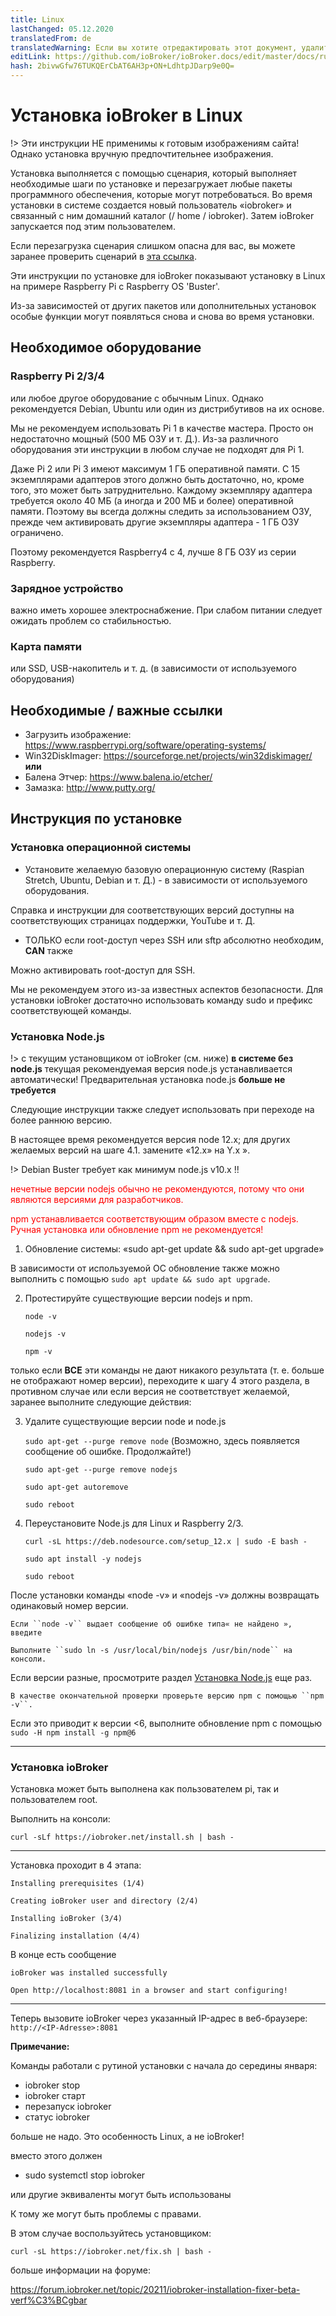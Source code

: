 ```yaml
---
title: Linux
lastChanged: 05.12.2020
translatedFrom: de
translatedWarning: Если вы хотите отредактировать этот документ, удалите поле «translationFrom», в противном случае этот документ будет снова автоматически переведен
editLink: https://github.com/ioBroker/ioBroker.docs/edit/master/docs/ru/install/linux.md
hash: 2bivwGfw76TUKQErCbAT6AH3p+ON+LdhtpJDarp9e0Q=
---
```

# Установка ioBroker в Linux
!> Эти инструкции НЕ применимы к готовым изображениям сайта! Однако установка вручную предпочтительнее изображения.

Установка выполняется с помощью сценария, который выполняет необходимые шаги по установке и перезагружает любые пакеты программного обеспечения, которые могут потребоваться.
Во время установки в системе создается новый пользователь «iobroker» и связанный с ним домашний каталог (/ home / iobroker).
Затем ioBroker запускается под этим пользователем.

Если перезагрузка сценария слишком опасна для вас, вы можете заранее проверить сценарий в [эта ссылка](https://raw.githubusercontent.com/ioBroker/ioBroker/stable-installer/installer.sh).

Эти инструкции по установке для ioBroker показывают установку в Linux на примере Raspberry Pi с Raspberry OS 'Buster'.

Из-за зависимостей от других пакетов или дополнительных установок особые функции могут появляться снова и снова во время установки.

## Необходимое оборудование
### Raspberry Pi 2/3/4
или любое другое оборудование с обычным Linux. Однако рекомендуется Debian, Ubuntu или один из дистрибутивов на их основе.

Мы не рекомендуем использовать Pi 1 в качестве мастера. Просто он недостаточно мощный (500 МБ ОЗУ и т. Д.). Из-за различного оборудования эти инструкции в любом случае не подходят для Pi 1.

Даже Pi 2 или Pi 3 имеют максимум 1 ГБ оперативной памяти. С 15 экземплярами адаптеров этого должно быть достаточно, но, кроме того, это может быть затруднительно. Каждому экземпляру адаптера требуется около 40 МБ (а иногда и 200 МБ и более) оперативной памяти. Поэтому вы всегда должны следить за использованием ОЗУ, прежде чем активировать другие экземпляры адаптера - 1 ГБ ОЗУ ограничено.

Поэтому рекомендуется Raspberry4 с 4, лучше 8 ГБ ОЗУ из серии Raspberry.

### Зарядное устройство
важно иметь хорошее электроснабжение. При слабом питании следует ожидать проблем со стабильностью.

### Карта памяти
или SSD, USB-накопитель и т. д. (в зависимости от используемого оборудования)

## Необходимые / важные ссылки
* Загрузить изображение: https://www.raspberrypi.org/software/operating-systems/
* Win32DiskImager: https://sourceforge.net/projects/win32diskimager/ **или**
* Балена Этчер: https://www.balena.io/etcher/
* Замазка: http://www.putty.org/

## Инструкция по установке
### Установка операционной системы
* Установите желаемую базовую операционную систему (Raspian Stretch, Ubuntu, Debian и т. Д.) - в зависимости от используемого оборудования.

Справка и инструкции для соответствующих версий доступны на соответствующих страницах поддержки, YouTube и т. Д.

* ТОЛЬКО если root-доступ через SSH или sftp абсолютно необходим, **CAN** также

Можно активировать root-доступ для SSH.

Мы не рекомендуем этого из-за известных аспектов безопасности. Для установки ioBroker достаточно использовать команду sudo и префикс соответствующей команды.

### Установка Node.js
!> с текущим установщиком от ioBroker (см. ниже) **в системе без node.js** текущая рекомендуемая версия node.js устанавливается автоматически! Предварительная установка node.js **больше не требуется**

Следующие инструкции также следует использовать при переходе на более раннюю версию.

В настоящее время рекомендуется версия node 12.x; для других желаемых версий на шаге 4.1. замените «12.x» на Y.x ».

!> Debian Buster требует как минимум node.js v10.x !!

<span style="color:red">нечетные версии nodejs обычно не рекомендуются, потому что они являются версиями для разработчиков.</span>

<span style="color:red">npm устанавливается соответствующим образом вместе с nodejs. Ручная установка или обновление npm не рекомендуется!</span>

1. Обновление системы: «sudo apt-get update && sudo apt-get upgrade»

В зависимости от используемой ОС обновление также можно выполнить с помощью `sudo apt update && sudo apt upgrade`.

2. Протестируйте существующие версии nodejs и npm.

    ``node -v``

    ``nodejs -v``

    ``npm -v``

только если **ВСЕ** эти команды не дают никакого результата (т. е. больше не отображают номер версии), переходите к шагу 4 этого раздела, в противном случае или если версия не соответствует желаемой, заранее выполните следующие действия:

3. Удалите существующие версии node и node.js

    ``sudo apt-get --purge remove node`` (Возможно, здесь появляется сообщение об ошибке. Продолжайте!)

    ``sudo apt-get --purge remove nodejs``

    ``sudo apt-get autoremove``

    ``sudo reboot``

4. Переустановите Node.js для Linux и Raspberry 2/3.

    ``curl -sL https://deb.nodesource.com/setup_12.x | sudo -E bash -``

    ``sudo apt install -y nodejs``

    ``sudo reboot``

После установки команды «node -v» и «nodejs -v» должны возвращать одинаковый номер версии.

    Если ``node -v`` выдает сообщение об ошибке типа« не найдено », введите

    Выполните ``sudo ln -s /usr/local/bin/nodejs /usr/bin/node`` на консоли.

Если версии разные, просмотрите раздел [Установка Node.js](#installation-nodejs) еще раз.

    В качестве окончательной проверки проверьте версию npm с помощью ``npm -v``.

Если это приводит к версии <6, выполните обновление npm с помощью ``sudo -H npm install -g npm@6``

---

### Установка ioBroker
Установка может быть выполнена как пользователем pi, так и пользователем root.

Выполнить на консоли:

``curl -sLf https://iobroker.net/install.sh | bash -``

---

Установка проходит в 4 этапа:

``Installing prerequisites (1/4)``

``Creating ioBroker user and directory (2/4)``

``Installing ioBroker (3/4)``

``Finalizing installation (4/4)``

В конце есть сообщение

``ioBroker was installed successfully``

``Open http://localhost:8081 in a browser and start configuring!``

---

Теперь вызовите ioBroker через указанный IP-адрес в веб-браузере: ``http://<IP-Adresse>:8081``

**Примечание:**

Команды работали с рутиной установки с начала до середины января:

* iobroker stop
* iobroker старт
* перезапуск iobroker
* статус iobroker

больше не надо. Это особенность Linux, а не ioBroker!

вместо этого должен

* sudo systemctl stop iobroker

или другие эквиваленты могут быть использованы

К тому же могут быть проблемы с правами.

В этом случае воспользуйтесь установщиком:

``curl -sL https://iobroker.net/fix.sh | bash -``

больше информации на форуме:

https://forum.iobroker.net/topic/20211/iobroker-installation-fixer-beta-verf%C3%BCgbar